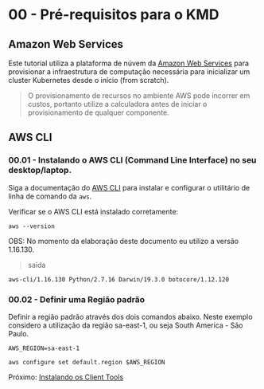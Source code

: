 # 00 - Pré-requisitos para o KMD

## Amazon Web Services
Este tutorial utiliza a plataforma de núvem da [Amazon Web Services](https://aws.amazon.com/) para provisionar a infraestrutura de computação necessária para inicializar um cluster Kubernetes desde o início (from scratch).

> O provisionamento de recursos no ambiente AWS pode incorrer em custos, portanto utilize a calculadora antes de iniciar o provisionamento de qualquer componente.

## AWS CLI

### 00.01 - Instalando o AWS CLI (Command Line Interface) no seu desktop/laptop.

Siga a documentação do [AWS CLI](https://aws.amazon.com/cli) para instalar e configurar o utilitário de linha de comando da `aws`.

Verificar se o AWS CLI está instalado corretamente:

```
aws --version
```
OBS: No momento da elaboração deste documento eu utilizo a versão 1.16.130.

> saída
```
aws-cli/1.16.130 Python/2.7.16 Darwin/19.3.0 botocore/1.12.120
```

### 00.02 - Definir uma Região padrão
Definir a região padrão através dos dois comandos abaixo. Neste exemplo considero a utilização da região sa-east-1, ou seja South America - São Paulo.
```
AWS_REGION=sa-east-1
```
```
aws configure set default.region $AWS_REGION
```

Próximo: [Instalando os Client Tools](01-client-tools.md)
